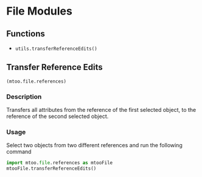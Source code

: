 # File Modules

## Functions

- `utils.transferReferenceEdits()`

  

## Transfer Reference Edits

`(mtoo.file.references)`

### Description

Transfers all attributes from the reference of the first selected object, to the reference of the second selected object.

### Usage

Select two objects from two different references and run the following command

```python 
import mtoo.file.references as mtooFile
mtooFile.transferReferenceEdits()
```
